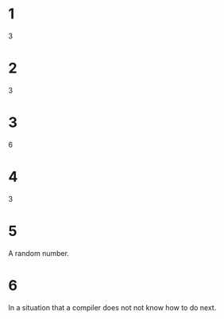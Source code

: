 # 1
3
# 2
3
# 3
6
# 4
3
# 5
A random number.
# 6
In a situation that a compiler does not not know how to do next.